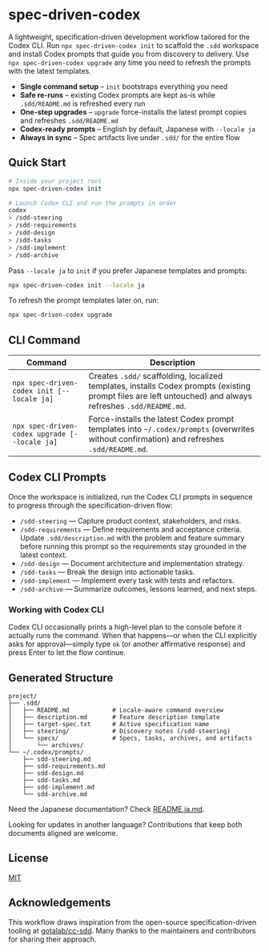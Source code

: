 # spec-driven-codex

A lightweight, specification-driven development workflow tailored for the Codex CLI. Run `npx spec-driven-codex init` to scaffold the `.sdd` workspace and install Codex prompts that guide you from discovery to delivery. Use `npx spec-driven-codex upgrade` any time you need to refresh the prompts with the latest templates.

- **Single command setup** – `init` bootstraps everything you need
- **Safe re-runs** – existing Codex prompts are kept as-is while `.sdd/README.md` is refreshed every run
- **One-step upgrades** – `upgrade` force-installs the latest prompt copies and refreshes `.sdd/README.md`
- **Codex-ready prompts** – English by default, Japanese with `--locale ja`
- **Always in sync** – Spec artifacts live under `.sdd/` for the entire flow

## Quick Start

```bash
# Inside your project root
npx spec-driven-codex init

# Launch Codex CLI and run the prompts in order
codex
> /sdd-steering
> /sdd-requirements
> /sdd-design
> /sdd-tasks
> /sdd-implement
> /sdd-archive
```

Pass `--locale ja` to `init` if you prefer Japanese templates and prompts:

```bash
npx spec-driven-codex init --locale ja
```

To refresh the prompt templates later on, run:

```bash
npx spec-driven-codex upgrade
```

## CLI Command

| Command | Description |
| --- | --- |
| `npx spec-driven-codex init [--locale ja]` | Creates `.sdd/` scaffolding, localized templates, installs Codex prompts (existing prompt files are left untouched) and always refreshes `.sdd/README.md`. |
| `npx spec-driven-codex upgrade [--locale ja]` | Force-installs the latest Codex prompt templates into `~/.codex/prompts` (overwrites without confirmation) and refreshes `.sdd/README.md`. |

## Codex CLI Prompts

Once the workspace is initialized, run the Codex CLI prompts in sequence to progress through the specification-driven flow:

- `/sdd-steering` — Capture product context, stakeholders, and risks.
- `/sdd-requirements` — Define requirements and acceptance criteria. Update `.sdd/description.md` with the problem and feature summary before running this prompt so the requirements stay grounded in the latest context.
- `/sdd-design` — Document architecture and implementation strategy.
- `/sdd-tasks` — Break the design into actionable tasks.
- `/sdd-implement` — Implement every task with tests and refactors.
- `/sdd-archive` — Summarize outcomes, lessons learned, and next steps.

### Working with Codex CLI

Codex CLI occasionally prints a high-level plan to the console before it actually runs the command. When that happens—or when the CLI explicitly asks for approval—simply type `ok` (or another affirmative response) and press Enter to let the flow continue.

## Generated Structure

```
project/
├── .sdd/
│   ├── README.md            # Locale-aware command overview
│   ├── description.md       # Feature description template
│   ├── target-spec.txt      # Active specification name
│   ├── steering/            # Discovery notes (/sdd-steering)
│   └── specs/               # Specs, tasks, archives, and artifacts
│       └── archives/
└── ~/.codex/prompts/
    ├── sdd-steering.md
    ├── sdd-requirements.md
    ├── sdd-design.md
    ├── sdd-tasks.md
    ├── sdd-implement.md
    └── sdd-archive.md
```

Need the Japanese documentation? Check [README.ja.md](./README.ja.md).

Looking for updates in another language? Contributions that keep both documents aligned are welcome.

## License

[MIT](./LICENSE)

## Acknowledgements

This workflow draws inspiration from the open-source specification-driven tooling at [gotalab/cc-sdd](https://github.com/gotalab/cc-sdd). Many thanks to the maintainers and contributors for sharing their approach.
